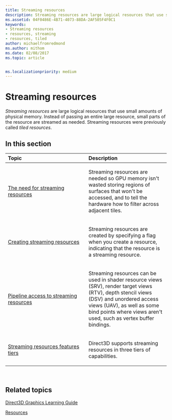 ```yaml
---
title: Streaming resources
description: Streaming resources are large logical resources that use small amounts of physical memory. Instead of passing an entire large resource, small parts of the resource are streamed as needed. Streaming resources were previously called tiled resources.
ms.assetid: 04F0486E-4B71-4073-88DA-2AF505F4F0C1
keywords:
- Streaming resources
- resources, streaming
- resources, tiled
author: michaelfromredmond
ms.author: mithom
ms.date: 02/08/2017
ms.topic: article


ms.localizationpriority: medium
---
```


# Streaming resources


*Streaming resources* are large logical resources that use small amounts of physical memory. Instead of passing an entire large resource, small parts of the resource are streamed as needed. Streaming resources were previously called *tiled resources*.

## <span id="in-this-section"></span>In this section


<table>
<colgroup>
<col width="50%" />
<col width="50%" />
</colgroup>
<thead>
<tr class="header">
<th align="left">Topic</th>
<th align="left">Description</th>
</tr>
</thead>
<tbody>
<tr class="odd">
<td align="left"><p><a href="the-need-for-streaming-resources.md">The need for streaming resources</a></p></td>
<td align="left"><p>Streaming resources are needed so GPU memory isn't wasted storing regions of surfaces that won't be accessed, and to tell the hardware how to filter across adjacent tiles.</p></td>
</tr>
<tr class="even">
<td align="left"><p><a href="creating-streaming-resources.md">Creating streaming resources</a></p></td>
<td align="left"><p>Streaming resources are created by specifying a flag when you create a resource, indicating that the resource is a streaming resource.</p></td>
</tr>
<tr class="odd">
<td align="left"><p><a href="pipeline-access-to-streaming-resources.md">Pipeline access to streaming resources</a></p></td>
<td align="left"><p>Streaming resources can be used in shader resource views (SRV), render target views (RTV), depth stencil views (DSV) and unordered access views (UAV), as well as some bind points where views aren't used, such as vertex buffer bindings.</p></td>
</tr>
<tr class="even">
<td align="left"><p><a href="streaming-resources-features-tiers.md">Streaming resources features tiers</a></p></td>
<td align="left"><p>Direct3D supports streaming resources in three tiers of capabilities.</p></td>
</tr>
</tbody>
</table>

 

## <span id="related-topics"></span>Related topics


[Direct3D Graphics Learning Guide](index.md)

[Resources](resources.md)

 

 




